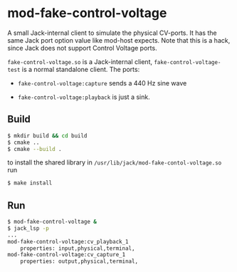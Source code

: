 # mod-fake-control-voltage

A small Jack-internal client to simulate the physical CV-ports. It has
the same Jack port option value like mod-host expects. Note that this is a
hack, since Jack does not support Control Voltage ports.

`fake-control-voltage.so` is a Jack-internal client,
`fake-control-voltage-test` is a normal standalone client. The ports:

* `fake-control-voltage:capture` sends a 440 Hz sine wave

* `fake-control-voltage:playback` is just a sink.


## Build
```bash
$ mkdir build && cd build
$ cmake ..
$ cmake --build .
```

to install the shared library in `/usr/lib/jack/mod-fake-contol-voltage.so` run

```bash
$ make install
```

## Run

```bash
$ mod-fake-control-voltage &
$ jack_lsp -p
...
mod-fake-control-voltage:cv_playback_1
	properties: input,physical,terminal,
mod-fake-control-voltage:cv_capture_1
	properties: output,physical,terminal,
```
